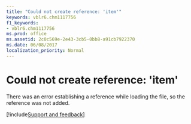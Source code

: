 ```yaml
---
title: "Could not create reference: 'item'"
keywords: vblr6.chm1117756
f1_keywords:
- vblr6.chm1117756
ms.prod: office
ms.assetid: 2c0c569e-2e43-3cb5-0bb8-a91cb7922370
ms.date: 06/08/2017
localization_priority: Normal
---
```



# Could not create reference: 'item'

There was an error establishing a reference while loading the file, so the reference was not added.

[!include[Support and feedback](~/includes/feedback-boilerplate.md)]